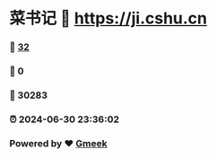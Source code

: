 # 菜书记 :link: https://ji.cshu.cn 
### :page_facing_up: [32](https://ji.cshu.cn/tag.html) 
### :speech_balloon: 0 
### :hibiscus: 30283 
### :alarm_clock: 2024-06-30 23:36:02 
### Powered by :heart: [Gmeek](https://github.com/Meekdai/Gmeek)
